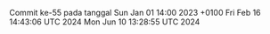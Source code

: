 Commit ke-55 pada tanggal Sun Jan 01 14:00 2023 +0100
Fri Feb 16 14:43:06 UTC 2024
Mon Jun 10 13:28:55 UTC 2024
